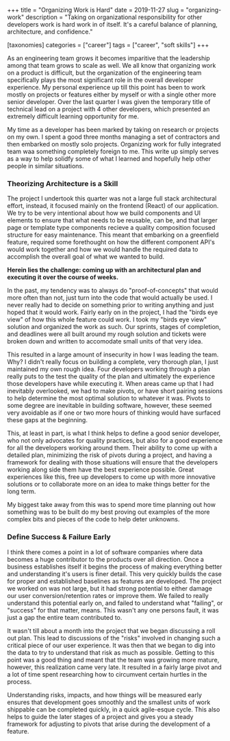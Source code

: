 +++
title = "Organizing Work is Hard"
date = 2019-11-27
slug = "organizing-work"
description = "Taking on organizational responsibility for other developers work is hard work in of itself. It's a careful balance of planning, architecture, and confidence."

[taxonomies]
categories = ["career"]
tags = ["career", "soft skills"]
+++

As an engineering team grows it becomes imparitive that the leadership among that team grows to scale as well. We all know that organizing work on a product is difficult, but the organization of the engineering team specifically plays the most significant role in the overall developer experience. My personal experience up till this point has been to work mostly on projects or features either by myself or with a single other more senior developer. Over the last quarter I was given the temporary title of technical lead on a project with 4 other developers, which presented an extremely difficult learning opportunity for me.

My time as a developer has been marked by taking on research or projects on my own. I spent a good three months managing a set of contractors and then embarked on mostly solo projects. Organizing work for fully integrated team waa something completely foreign to me. This write up simply serves as a way to help solidfy some of what I learned and hopefully help other people in similar situations.

### Theorizing Architecture is a Skill

The project I undertook this quarter was not a large full stack architectural effort, instead, it focused mainly on the frontend (React) of our application. We try to be very intentional about how we build components and UI elements to ensure that what needs to be reusable, can be, and that larger page or template type components recieve a quality composition focused structure for easy maintenance. This meant that embarking on a greenfield feature, required some forethought on how the different component API's would work together and how we would handle the required data to accomplish the overall goal of what we wanted to build.

**Herein lies the challenge: coming up with an architectural plan and executing it over the course of weeks.**

In the past, my tendency was to always do "proof-of-concepts" that would more often than not, just turn into the code that would actually be used. I never really had to decide on something prior to writing anything and just hoped that it would work. Fairly early on in the project, I had the "birds eye view" of how this whole feature could work. I took my "birds eye view" solution and organized the work as such. Our sprints, stages of completion, and deadlines were all built around my rough solution and tickets were broken down and written to accomodate small units of that very idea.

This resulted in a large amount of insecurity in how I was leading the team. Why? I didn't really focus on building a complete, very thorough plan, I just maintained my own rough idea. Four developers working through a plan really puts to the test the quality of the plan and ultimately the experience those developers have while executing it. When areas came up that I had inevitably overlooked, we had to make pivots, or have short pairing sessions to help determine the most optimal solution to whatever it was. Pivots to some degree are inevitable in building software, however, these seemed very avoidable as if one or two more hours of thinking would have surfaced these gaps at the beginning. 

This, at least in part, is what I think helps to define a good senior developer, who not only advocates for quality practices, but also for a good experience for all the developers working around them. Their ability to come up with a detailed plan, minimizing the risk of pivots during a project, and having a framework for dealing with those situations will ensure that the developers working along side them have the best experience possible. Great experiences like this, free up developers to come up with more innovative solutions or to collaborate more on an idea to make things better for the long term.

My biggest take away from this was to spend more time planning out how something was to be built do my best proving out examples of the more complex bits and pieces of the code to help deter unknowns.

### Define Success & Failure Early

I think there comes a point in a lot of software companies where data becomes a huge contributor to the products over all direction. Once a business establishes itself it begins the process of making everything better and understanding it's users is finer detail. This very quickly builds the case for proper and established baselines as features are developed. The project we worked on was not large, but it had strong potential to either damage our user conversion/retention rates or improve them. We failed to really understand this potential early on, and failed to understand what "failing", or "success" for that matter, means. This wasn't any one persons fault, it was just a gap the entire team contributed to.

It wasn't till about a month into the project that we began discussing a roll out plan. This lead to discussions of the "risks" involved in changing such a critical piece of our user experience. It was then that we began to dig into the data to try to understand that risk as much as possible. Getting to this point was a good thing and meant that the team was growing more mature, however, this realization came very late. It resulted in a fairly large pivot and a lot of time spent researching how to circumvent certain hurtles in the process.

Understanding risks, impacts, and how things will be measured early ensures that development goes smoothly and the smallest units of work shippable can be completed quickly, in a quick agile-esque cycle. This also helps to guide the later stages of a project and gives you a steady framework for adjusting to pivots that arise during the development of a feature.
